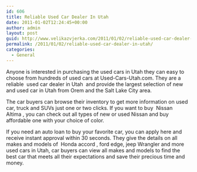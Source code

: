 ```yaml
---
id: 606
title: Reliable Used Car Dealer In Utah
date: 2011-01-02T12:24:45+00:00
author: admin
layout: post
guid: http://www.velikazvjerka.com/2011/01/02/reliable-used-car-dealer-in-utah/
permalink: /2011/01/02/reliable-used-car-dealer-in-utah/
categories:
  - General
---
```

Anyone is interested in purchasing the used cars in Utah they can easy to choose from hundreds of used cars at Used-Cars-Utah.com. They are a reliable &nbsp;used car dealer in Utah&nbsp; and provide the largest selection of new and used car in Utah from Orem and the Salt Lake City area.

The car buyers can browse their inventory to get more information on used car, truck and SUVs just one or two clicks. If you want to buy &nbsp;Nissan Altima&nbsp;, you can check out all types of new or used Nissan and buy affordable one with your choice of color.

If you need an auto loan to buy your favorite car, you can apply here and receive instant approval within 30 seconds. They give the details on all makes and models of &nbsp;Honda accord&nbsp;, ford edge, jeep Wrangler and more used cars in Utah, car buyers can view all makes and models to find the best car that meets all their expectations and save their precious time and money.